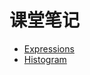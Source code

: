 # 课堂笔记

- [Expressions](https://bigdata-mindstorms.github.io/d3-playground/#https://bigdata-mindstorms.github.io/d3-playground/ontouchstart/2016/01/04/expressions.js)
- [Histogram](https://bigdata-mindstorms.github.io/d3-playground/#https://bigdata-mindstorms.github.io/d3-playground/ontouchstart/2016/01/04/histogram.js)
